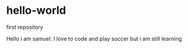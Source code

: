 # hello-world
first repository

Hello i am samuel.
I love to code and play soccer but i am still learning
